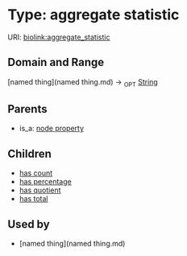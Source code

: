 
# Type: aggregate statistic




URI: [biolink:aggregate_statistic](https://w3id.org/biolink/vocab/aggregate_statistic)


## Domain and Range

[named thing](named thing.md) ->  <sub>OPT</sub> [String](type/String.md)

## Parents

 *  is_a: [node property](node_property.md)

## Children

 *  [has count](has_count.md)
 *  [has percentage](has_percentage.md)
 *  [has quotient](has_quotient.md)
 *  [has total](has_total.md)

## Used by

 * [named thing](named thing.md)

